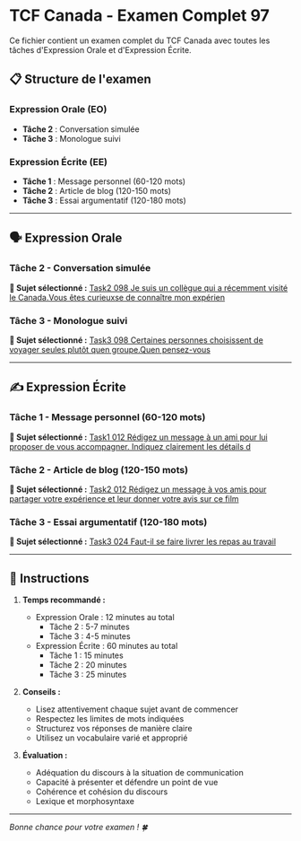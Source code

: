 # TCF Canada - Examen Complet 97

Ce fichier contient un examen complet du TCF Canada avec toutes les tâches d'Expression Orale et d'Expression Écrite.

## 📋 Structure de l'examen

### Expression Orale (EO)
- **Tâche 2** : Conversation simulée
- **Tâche 3** : Monologue suivi

### Expression Écrite (EE)  
- **Tâche 1** : Message personnel (60-120 mots)
- **Tâche 2** : Article de blog (120-150 mots)
- **Tâche 3** : Essai argumentatif (120-180 mots)

---

## 🗣️ Expression Orale

### Tâche 2 - Conversation simulée

**📄 Sujet sélectionné :** [Task2 098 Je suis un collègue qui a récemment visité le Canada.Vous êtes curieuxse de connaître mon expérien](../tcf_canada/eo/task2/task2_098_Je_suis_un_collègue_qui_a_récemment_visité_le_Canada.Vous_êtes_curieuxse_de_connaître_mon_expérien.md)

### Tâche 3 - Monologue suivi

**📄 Sujet sélectionné :** [Task3 098 Certaines personnes choisissent de voyager seules plutôt quen groupe.Quen pensez-vous](../tcf_canada/eo/task3/task3_098_Certaines_personnes_choisissent_de_voyager_seules_plutôt_quen_groupe.Quen_pensez-vous.md)

---

## ✍️ Expression Écrite

### Tâche 1 - Message personnel (60-120 mots)

**📄 Sujet sélectionné :** [Task1 012 Rédigez un message à un ami pour lui proposer de vous accompagner. Indiquez clairement les détails d](../tcf_canada/ee/task1/task1_012_Rédigez_un_message_à_un_ami_pour_lui_proposer_de_vous_accompagner._Indiquez_clairement_les_détails_d.md)

### Tâche 2 - Article de blog (120-150 mots)

**📄 Sujet sélectionné :** [Task2 012 Rédigez un message à vos amis pour partager votre expérience et leur donner votre avis sur ce film](../tcf_canada/ee/task2/task2_012_Rédigez_un_message_à_vos_amis_pour_partager_votre_expérience_et_leur_donner_votre_avis_sur_ce_film.md)

### Tâche 3 - Essai argumentatif (120-180 mots)

**📄 Sujet sélectionné :** [Task3 024 Faut-il se faire livrer les repas au travail](../tcf_canada/ee/task3/task3_024_Faut-il_se_faire_livrer_les_repas_au_travail.md)

---

## 📝 Instructions

1. **Temps recommandé :**
   - Expression Orale : 12 minutes au total
     - Tâche 2 : 5-7 minutes
     - Tâche 3 : 4-5 minutes
   - Expression Écrite : 60 minutes au total
     - Tâche 1 : 15 minutes
     - Tâche 2 : 20 minutes  
     - Tâche 3 : 25 minutes

2. **Conseils :**
   - Lisez attentivement chaque sujet avant de commencer
   - Respectez les limites de mots indiquées
   - Structurez vos réponses de manière claire
   - Utilisez un vocabulaire varié et approprié

3. **Évaluation :**
   - Adéquation du discours à la situation de communication
   - Capacité à présenter et défendre un point de vue
   - Cohérence et cohésion du discours
   - Lexique et morphosyntaxe

---

*Bonne chance pour votre examen ! 🍀*
